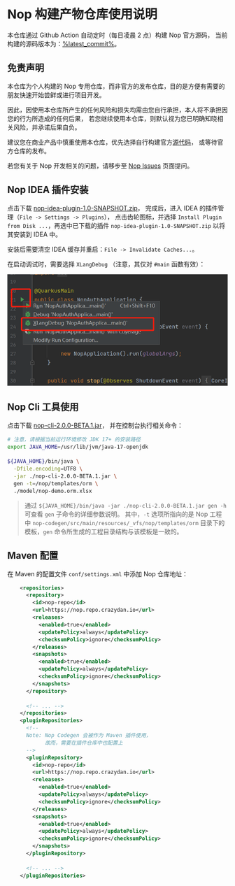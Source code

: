 Nop 构建产物仓库使用说明
====================================

本仓库通过 Github Action 自动定时（每日凌晨 2 点）构建 Nop 官方源码，
当前构建的源码版本为：[%latest_commit%](https://gitee.com/canonical-entropy/nop-entropy/tree/%latest_commit%)。

## 免责声明

本仓库为个人构建的 Nop 专用仓库，而非官方的发布仓库，目的是方便有需要的朋友快速开始尝鲜或进行项目开发。

因此，因使用本仓库所产生的任何风险和损失均需由您自行承担，本人将不承担因您的行为所造成的任何后果，
若您继续使用本仓库，则默认视为您已明确知晓相关风险，并承诺后果自负。

建议您在商业产品中慎重使用本仓库，优先选择自行构建官方[源代码](https://gitee.com/canonical-entropy/nop-entropy)，
或等待官方仓库的发布。

若您有关于 Nop 开发相关的问题，请移步至
[Nop Issues](https://gitee.com/canonical-entropy/nop-entropy/issues) 页面提问。

## Nop IDEA 插件安装

点击下载 [nop-idea-plugin-1.0-SNAPSHOT.zip](./nop-idea-plugin-1.0-SNAPSHOT.zip)，
完成后，进入 IDEA 的插件管理（`File -> Settings -> Plugins`），
点击齿轮图标，并选择 `Install Plugin from Disk ...`，再选中已下载的插件
`nop-idea-plugin-1.0-SNAPSHOT.zip` 以将其安装到 IDEA 中。

安装后需要清空 IDEA 缓存并重启：`File -> Invalidate Caches...`。

在启动调试时，需要选择 `XLangDebug` （注意，其仅对 `#main` 函数有效）：

![](./assets/image/idea-xlang-debug.png)

## Nop Cli 工具使用

点击下载
[nop-cli-2.0.0-BETA.1.jar](./io/github/entropy-cloud/nop-cli/2.0.0-BETA.1/nop-cli-2.0.0-BETA.1.jar)，
并在控制台执行相关命令：

```bash
# 注意，请根据当前运行环境修改 JDK 17+ 的安装路径
export JAVA_HOME=/usr/lib/jvm/java-17-openjdk

${JAVA_HOME}/bin/java \
  -Dfile.encoding=UTF8 \
  -jar ./nop-cli-2.0.0-BETA.1.jar \
  gen -t=/nop/templates/orm \
  ./model/nop-demo.orm.xlsx
```

> 通过 `${JAVA_HOME}/bin/java -jar ./nop-cli-2.0.0-BETA.1.jar gen -h`
> 可查看 `gen` 子命令的详细参数说明。
> 其中，`-t` 选项所指向的是 Nop 工程中
> `nop-codegen/src/main/resources/_vfs/nop/templates/orm`
> 目录下的模板，`gen` 命令所生成的工程目录结构与该模板是一致的。

## Maven 配置

在 Maven 的配置文件 `conf/settings.xml` 中添加 Nop 仓库地址：

```xml
    <repositories>
      <repository>
        <id>nop-repo</id>
        <url>https://nop.repo.crazydan.io</url>
        <releases>
          <enabled>true</enabled>
          <updatePolicy>always</updatePolicy>
          <checksumPolicy>ignore</checksumPolicy>
        </releases>
        <snapshots>
          <enabled>true</enabled>
          <updatePolicy>always</updatePolicy>
          <checksumPolicy>ignore</checksumPolicy>
        </snapshots>
      </repository>

      <!-- ... -->
    </repositories>
    <pluginRepositories>
      <!--
      Note: Nop Codegen 会被作为 Maven 插件使用，
            故而，需要在插件仓库中也配置上
      -->
      <pluginRepository>
        <id>nop-repo</id>
        <url>https://nop.repo.crazydan.io</url>
        <releases>
          <enabled>true</enabled>
          <updatePolicy>always</updatePolicy>
          <checksumPolicy>ignore</checksumPolicy>
        </releases>
        <snapshots>
          <enabled>true</enabled>
          <updatePolicy>always</updatePolicy>
          <checksumPolicy>ignore</checksumPolicy>
        </snapshots>
      </pluginRepository>

      <!-- ... -->
    </pluginRepositories>
```
